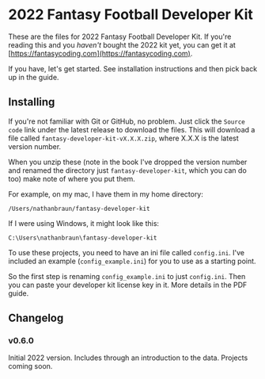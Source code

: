 # 2022 Fantasy Football Developer Kit
These are the files for 2022 Fantasy Football Developer Kit. If you're reading
this and you *haven't* bought the 2022 kit yet, you can get it at
[https://fantasycoding.com](https://fantasycoding.com).

If you have, let's get started.  See installation instructions and then pick
back up in the guide.

## Installing
If you're not familiar with Git or GitHub, no problem. Just click the `Source
code` link under the latest release to download the files.  This will download
a file called `fantasy-developer-kit-vX.X.X.zip`, where X.X.X is the latest version
number.

When you unzip these (note in the book I've dropped the version number and
renamed the directory just `fantasy-developer-kit`, which you can do too) make
note of where you put them.

For example, on my mac, I have them in my home directory:

`/Users/nathanbraun/fantasy-developer-kit`

If I were using Windows, it might look like this:

`C:\Users\nathanbraun\fantasy-developer-kit`

To use these projects, you need to have an ini file called `config.ini`. I've
included an example (`config_example.ini`) for you to use as a starting point.

So the first step is renaming `config_example.ini` to just `config.ini`. Then
you can paste your developer kit license key in it. More details in the PDF
guide.

## Changelog
### v0.6.0 
Initial 2022 version. Includes through an introduction to the data. Projects
coming soon.
